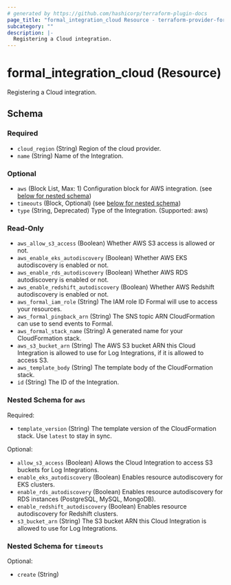 ```yaml
---
# generated by https://github.com/hashicorp/terraform-plugin-docs
page_title: "formal_integration_cloud Resource - terraform-provider-formal"
subcategory: ""
description: |-
  Registering a Cloud integration.
---
```


# formal_integration_cloud (Resource)

Registering a Cloud integration.



<!-- schema generated by tfplugindocs -->
## Schema

### Required

- `cloud_region` (String) Region of the cloud provider.
- `name` (String) Name of the Integration.

### Optional

- `aws` (Block List, Max: 1) Configuration block for AWS integration. (see [below for nested schema](#nestedblock--aws))
- `timeouts` (Block, Optional) (see [below for nested schema](#nestedblock--timeouts))
- `type` (String, Deprecated) Type of the Integration. (Supported: aws)

### Read-Only

- `aws_allow_s3_access` (Boolean) Whether AWS S3 access is allowed or not.
- `aws_enable_eks_autodiscovery` (Boolean) Whether AWS EKS autodiscovery is enabled or not.
- `aws_enable_rds_autodiscovery` (Boolean) Whether AWS RDS autodiscovery is enabled or not.
- `aws_enable_redshift_autodiscovery` (Boolean) Whether AWS Redshift autodiscovery is enabled or not.
- `aws_formal_iam_role` (String) The IAM role ID Formal will use to access your resources.
- `aws_formal_pingback_arn` (String) The SNS topic ARN CloudFormation can use to send events to Formal.
- `aws_formal_stack_name` (String) A generated name for your CloudFormation stack.
- `aws_s3_bucket_arn` (String) The AWS S3 bucket ARN this Cloud Integration is allowed to use for Log Integrations, if it is allowed to access S3.
- `aws_template_body` (String) The template body of the CloudFormation stack.
- `id` (String) The ID of the Integration.

<a id="nestedblock--aws"></a>
### Nested Schema for `aws`

Required:

- `template_version` (String) The template version of the CloudFormation stack. Use `latest` to stay in sync.

Optional:

- `allow_s3_access` (Boolean) Allows the Cloud Integration to access S3 buckets for Log Integrations.
- `enable_eks_autodiscovery` (Boolean) Enables resource autodiscovery for EKS clusters.
- `enable_rds_autodiscovery` (Boolean) Enables resource autodiscovery for RDS instances (PostgreSQL, MySQL, MongoDB).
- `enable_redshift_autodiscovery` (Boolean) Enables resource autodiscovery for Redshift clusters.
- `s3_bucket_arn` (String) The S3 bucket ARN this Cloud Integration is allowed to use for Log Integrations.


<a id="nestedblock--timeouts"></a>
### Nested Schema for `timeouts`

Optional:

- `create` (String)
